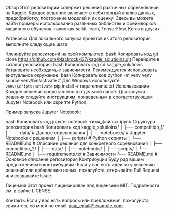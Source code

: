 Обзор
Этот репозиторий содержит решения различных соревнований на Kaggle. Каждое решение включает в себя полный анализ данных, предобработку, построение моделей и их оценку. Здесь вы можете найти примеры использования различных библиотек и фреймворков машинного обучения, таких как scikit-learn, TensorFlow, Keras и других.

Установка
Для локального запуска проектов из этого репозитория выполните следующие шаги:

Клонируйте репозиторий на свой компьютер:
bash
Копировать код
git clone https://github.com/blackrockxi37/kaggle_solutioins.git
Перейдите в каталог репозитория:
bash
Копировать код
cd kaggle_solutioins
Установите необходимые зависимости. Рекомендуется использовать виртуальное окружение:
bash
Копировать код
python -m venv venv
source venv/bin/activate  # Для Windows используйте `venv\Scripts\activate`
pip install -r requirements.txt
Использование
Каждое решение представлено в отдельной папке. Для запуска решения следуйте инструкциям, приведенным в соответствующем Jupyter Notebook или скрипте Python.

Пример запуска Jupyter Notebook:

bash
Копировать код
jupyter notebook <имя_файла>.ipynb
Структура репозитория
bash
Копировать код
kaggle_solutioins/
│
├── competition_1/
│   ├── data/           # Данные соревнования
│   ├── notebooks/      # Jupyter Notebooks с решением
│   ├── scripts/        # Python скрипты
│   └── README.md       # Описание решения для конкретного соревнования
│
├── competition_2/
│   ├── data/
│   ├── notebooks/
│   ├── scripts/
│   └── README.md
│
├── requirements.txt    # Зависимости
└── README.md           # Основное описание репозитория
Контрибуции
Буду рад вашим предложениям и контрибуциям! Если у вас есть идеи по улучшению решений или добавлению новых, пожалуйста, открывайте Pull Request или создавайте Issue.

Лицензия
Этот проект лицензирован под лицензией MIT. Подробности см. в файле LICENSE.

Контакты
Если у вас есть вопросы или предложения, пожалуйста, свяжитесь со мной по email: ваш_email@example.com.